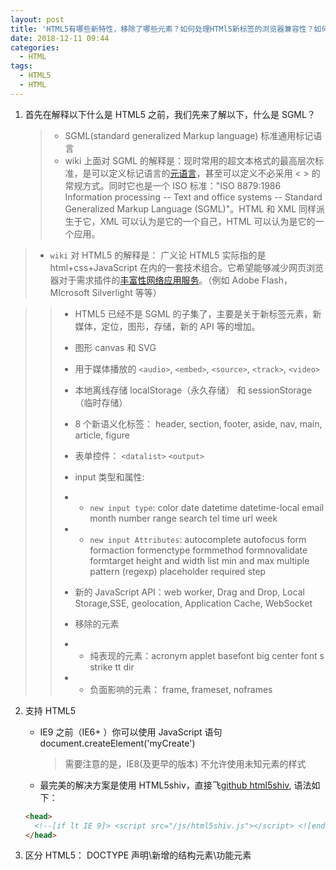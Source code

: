 ```yaml
---
layout: post
title: 'HTML5有哪些新特性，移除了哪些元素？如何处理HTMl5新标签的浏览器兼容性？如何区分HTML和HTML5？'
date: 2018-12-11 09:44
categories:
  - HTML
tags:
  - HTML5
  - HTML
---
```


1. 首先在解释以下什么是 HTML5 之前，我们先来了解以下，什么是 SGML？

   > - SGML(standard generalized Markup language) 标准通用标记语言
   > - wiki 上面对 SGML 的解释是：现时常用的超文本格式的最高层次标准，是可以定义标记语言的[元语言](https://zh.wikipedia.org/wiki/%E5%85%83%E8%AA%9E%E8%A8%80)，甚至可以定义不必采用 < > 的常规方式。同时它也是一个 ISO 标准："ISO 8879:1986 Information processing -- Text and office systems -- Standard Generalized Markup Language (SGML)"。HTML 和 XML 同样派生于它，XML 可以认为是它的一个自己，HTML 可以认为是它的一个应用。

> - `wiki` 对 HTML5 的解释是： 广义论 HTML5 实际指的是 html+css+JavaScript 在内的一套技术组合。它希望能够减少网页浏览器对于需求插件的[丰富性网络应用服务](https://zh.wikipedia.org/wiki/%E4%B8%B0%E5%AF%8C%E4%BA%92%E8%81%94%E7%BD%91%E5%BA%94%E7%94%A8%E7%A8%8B%E5%BA%8F)。（例如 Adobe Flash， MIcrosoft Silverlight 等等）

> > - HTML5 已经不是 SGML 的子集了，主要是关于新标签元素，新媒体，定位，图形，存储，新的 API 等的增加。
> >
> > - 图形 canvas 和 SVG
> > - 用于媒体播放的 `<audio>`, `<embed>`, `<source>`, `<track>`, `<video>`
> > - 本地离线存储 localStorage（永久存储） 和 sessionStorage（临时存储）
> > - 8 个新语义化标签： header, section, footer, aside, nav, main, article, figure
> > - 表单控件： `<datalist>` `<output>`
> > - input 类型和属性:
> > - - `new input type`: color date datetime datetime-local email month number range search tel time url week
> > - - `new input Attributes`: autocomplete autofocus form formaction formenctype formmethod formnovalidate formtarget height and width list min and max multiple pattern (regexp) placeholder required step
> > - 新的 JavaScript API：web worker, Drag and Drop, Local Storage,SSE, geolocation, Application Cache, WebSocket
> > - 移除的元素
> > - - 纯表现的元素：acronym applet basefont big center font s strike tt dir
> > - - 负面影响的元素： frame, frameset, noframes

2. 支持 HTML5

   - IE9 之前（IE6+ ）你可以使用 JavaScript 语句 document.createElement('myCreate')
     > 需要注意的是，IE8(及更早的版本) 不允许使用未知元素的样式
   - 最完美的解决方案是使用 HTML5shiv，直接飞[github html5shiv](https://github.com/aFarkas/html5shiv), 语法如下：

   ```html
   <head>
     <!--[if lt IE 9]> <script src="/js/html5shiv.js"></script> <![endif]-->
   </head>
   ```

3. 区分 HTML5： DOCTYPE 声明\新增的结构元素\功能元素
